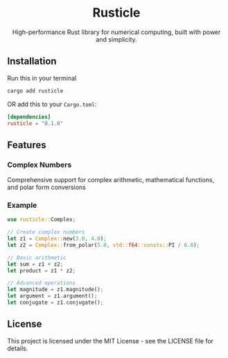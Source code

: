 <h1 align="center">Rusticle</h1>
<p align="center">High-performance Rust library for numerical computing, built with power and simplicity.</p>

## Installation

Run this in your terminal
```bash
cargo add rusticle
```

OR add this to your `Cargo.toml`:

```toml
[dependencies]
rusticle = "0.1.0"
```


## Features

### Complex Numbers
Comprehensive support for complex arithmetic, mathematical functions, and polar form conversions


### Example

```rust
use rusticle::Complex;

// Create complex numbers
let z1 = Complex::new(3.0, 4.0);
let z2 = Complex::from_polar(5.0, std::f64::consts::PI / 6.0);

// Basic arithmetic
let sum = z1 + z2;
let product = z1 * z2;

// Advanced operations
let magnitude = z1.magnitude();
let argument = z1.argument();
let conjugate = z1.conjugate();
```

## License

This project is licensed under the MIT License - see the LICENSE file for details.